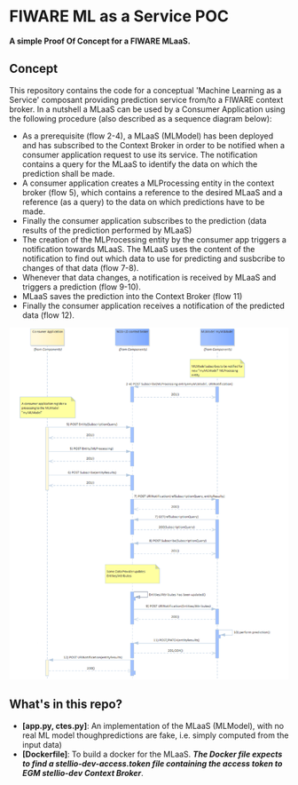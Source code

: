 # FIWARE ML as a Service POC
**A simple Proof Of Concept for a FIWARE MLaaS.**

## Concept
This repository contains the code for a conceptual 'Machine Learning as a Service' composant providing prediction service from/to a FIWARE context broker. In a nutshell a MLaaS can be used by a Consumer Application using the following procedure (also described as a sequence diagram below):

* As a prerequisite (flow 2-4), a MLaaS (MLModel) has been deployed and has subscribed to the Context Broker in order to be notified when a consumer application request to use its service. The notification contains a query for the MLaaS to identify the data on which the prediction shall be made.
* A consumer application creates a MLProcessing entity in the context broker (flow 5), which contains a reference to the desired MLaaS and a reference (as a query) to the data on which predictions have to be made.
* Finally the consumer application subscribes to the prediction (data results of the prediction performed by MLaaS)
* The creation of the MLProcessing entity by the consumer app triggers a notification towards MLaaS. The MLaaS uses the content of the notification to find out which data to use for predicting and susbcribe to changes of that data (flow 7-8).
* Whenever that data changes, a notification is received by MLaaS and triggers a prediction (flow 9-10).
* MLaaS saves the prediction into the Context Broker (flow 11)
* Finally the consumer application receives a notification of the predicted data (flow 12).

![](./images/MLaaS-sequence.png)

## What's in this repo?
* **[app.py, ctes.py]**: An implementation of the MLaaS (MLModel), with no real ML model thoughpredictions are fake, i.e. simply computed from the input data)
* **[Dockerfile]**: To build a docker for the MLaaS. ***The Docker file expects to find a stellio-dev-access.token file containing the access token to EGM stellio-dev Context Broker***.
